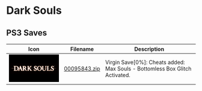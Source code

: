 # Dark Souls

## PS3 Saves

| Icon | Filename | Description |
|------|----------|-------------|
| ![Dark Souls](ICON0.PNG) | [00095843.zip](00095843.zip) | Virgin Save[0%]: Cheats added: Max Souls - Bottomless Box Glitch Activated. |
